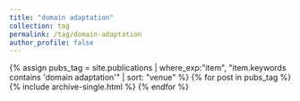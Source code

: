 ```yaml
---
title: "domain adaptation"
collection: tag
permalink: /tag/domain-adaptation
author_profile: false
---
```

{% assign pubs_tag = site.publications | where_exp:"item", "item.keywords contains 'domain adaptation'" | sort: "venue" %}
{% for post in pubs_tag %}
  {% include archive-single.html %}
{% endfor %}